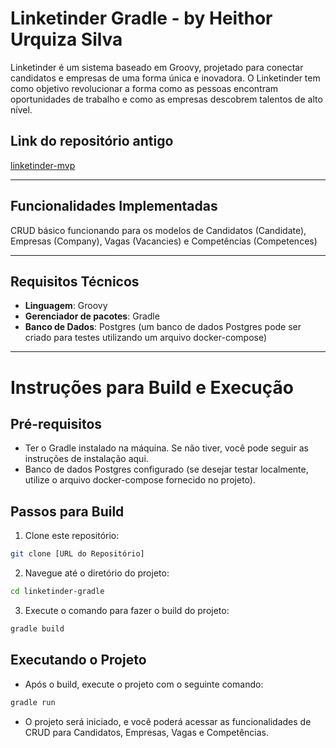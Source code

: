 # Linketinder Gradle - by Heithor Urquiza Silva
Linketinder é um sistema baseado em Groovy, projetado para conectar candidatos e empresas de uma forma única e inovadora. O Linketinder tem como objetivo revolucionar a forma como as pessoas encontram oportunidades de trabalho e como as empresas descobrem talentos de alto nível.

## Link do repositório antigo
[linketinder-mvp](https://github.com/hecthorurquiza/linketinder-mvp)

---

## Funcionalidades Implementadas
CRUD básico funcionando para os modelos de Candidatos (Candidate), Empresas (Company), Vagas (Vacancies) e Competências (Competences)

---

## Requisitos Técnicos
* **Linguagem**: Groovy
* **Gerenciador de pacotes**: Gradle
* **Banco de Dados**: Postgres (um banco de dados Postgres pode ser criado para testes utilizando um arquivo docker-compose)

---

# Instruções para Build e Execução
## Pré-requisitos
* Ter o Gradle instalado na máquina. Se não tiver, você pode seguir as instruções de instalação aqui.
* Banco de dados Postgres configurado (se desejar testar localmente, utilize o arquivo docker-compose fornecido no projeto).

## Passos para Build
1. Clone este repositório:
```bash
git clone [URL do Repositório]
```

2. Navegue até o diretório do projeto:
```bash
cd linketinder-gradle
```

3. Execute o comando para fazer o build do projeto:
```bash
gradle build
```

## Executando o Projeto
* Após o build, execute o projeto com o seguinte comando:
```bash
gradle run
```
* O projeto será iniciado, e você poderá acessar as funcionalidades de CRUD para Candidatos, Empresas, Vagas e Competências.